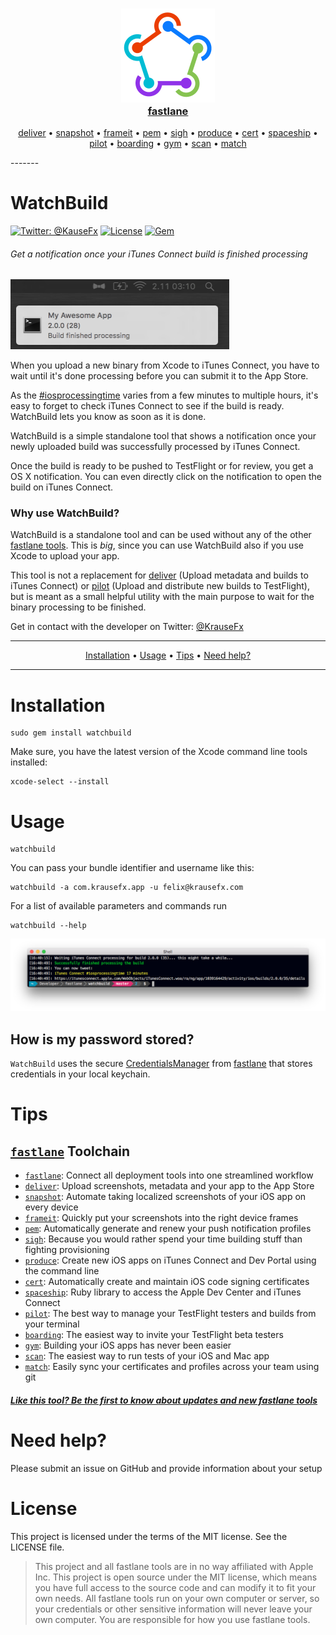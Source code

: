 <h3 align="center">
  <a href="https://github.com/fastlane/fastlane">
    <img src="assets/fastlane.png" width="150" />
    <br />
    fastlane
  </a>
</h3>
<p align="center">
  <a href="https://github.com/fastlane/deliver">deliver</a> &bull; 
  <a href="https://github.com/fastlane/snapshot">snapshot</a> &bull; 
  <a href="https://github.com/fastlane/frameit">frameit</a> &bull; 
  <a href="https://github.com/fastlane/pem">pem</a> &bull; 
  <a href="https://github.com/fastlane/sigh">sigh</a> &bull; 
  <a href="https://github.com/fastlane/produce">produce</a> &bull;
  <a href="https://github.com/fastlane/cert">cert</a> &bull;
  <a href="https://github.com/fastlane/spaceship">spaceship</a> &bull;
  <a href="https://github.com/fastlane/pilot">pilot</a> &bull;
  <a href="https://github.com/fastlane/boarding">boarding</a> &bull;
  <a href="https://github.com/fastlane/gym">gym</a> &bull;
  <a href="https://github.com/fastlane/scan">scan</a> &bull;
  <a href="https://github.com/fastlane/match">match</a>
</p>
-------

WatchBuild
============

[![Twitter: @KauseFx](https://img.shields.io/badge/contact-@KrauseFx-blue.svg?style=flat)](https://twitter.com/KrauseFx)
[![License](https://img.shields.io/badge/license-MIT-green.svg?style=flat)](https://github.com/fastlane/watchbuild/blob/master/LICENSE)
[![Gem](https://img.shields.io/gem/v/watchbuild.svg?style=flat)](http://rubygems.org/gems/watchbuild)

###### Get a notification once your iTunes Connect build is finished processing

<img src="assets/screenshot.png" width=350>

When you upload a new binary from Xcode to iTunes Connect, you have to wait until it's done processing before you can submit it to the App Store.

As the [#iosprocessingtime](https://twitter.com/search?q=%23iosprocessingtime) varies from a few minutes to multiple hours, it's easy to forget to check iTunes Connect to see if the build is ready. WatchBuild lets you know as soon as it is done.

WatchBuild is a simple standalone tool that shows a notification once your newly uploaded build was successfully processed by iTunes Connect. 

Once the build is ready to be pushed to TestFlight or for review, you get a OS X notification. You can even directly click on the notification to open the build on iTunes Connect.

### Why use WatchBuild?

WatchBuild is a standalone tool and can be used without any of the other [fastlane tools](https://fastlane.tools). This is *big*, since you can use WatchBuild also if you use Xcode to upload your app. 

This tool is not a replacement for [deliver](https://github.com/fastlane/deliver) (Upload metadata and builds to iTunes Connect) or [pilot](https://github.com/fastlane/pilot) (Upload and distribute new builds to TestFlight), but is meant as a small helpful utility with the main purpose to wait for the binary processing to be finished.

Get in contact with the developer on Twitter: [@KrauseFx](https://twitter.com/KrauseFx)

-------
<p align="center">
    <a href="#installation">Installation</a> &bull; 
    <a href="#usage">Usage</a> &bull; 
    <a href="#tips">Tips</a> &bull; 
    <a href="#need-help">Need help?</a>
</p>

-------

# Installation

    sudo gem install watchbuild

Make sure, you have the latest version of the Xcode command line tools installed:

    xcode-select --install

# Usage

    watchbuild

You can pass your bundle identifier and username like this:

    watchbuild -a com.krausefx.app -u felix@krausefx.com

For a list of available parameters and commands run

    watchbuild --help

<img src="assets/terminal.png">

## How is my password stored?

`WatchBuild` uses the secure [CredentialsManager](https://github.com/fastlane/credentials_manager) from [fastlane](https://fastlane.tools) that stores credentials in your local keychain. 

# Tips
## [`fastlane`](https://fastlane.tools) Toolchain

- [`fastlane`](https://fastlane.tools): Connect all deployment tools into one streamlined workflow
- [`deliver`](https://github.com/fastlane/deliver): Upload screenshots, metadata and your app to the App Store
- [`snapshot`](https://github.com/fastlane/snapshot): Automate taking localized screenshots of your iOS app on every device
- [`frameit`](https://github.com/fastlane/frameit): Quickly put your screenshots into the right device frames
- [`pem`](https://github.com/fastlane/pem): Automatically generate and renew your push notification profiles
- [`sigh`](https://github.com/fastlane/sigh): Because you would rather spend your time building stuff than fighting provisioning
- [`produce`](https://github.com/fastlane/produce): Create new iOS apps on iTunes Connect and Dev Portal using the command line
- [`cert`](https://github.com/fastlane/cert): Automatically create and maintain iOS code signing certificates
- [`spaceship`](https://github.com/fastlane/spaceship): Ruby library to access the Apple Dev Center and iTunes Connect
- [`pilot`](https://github.com/fastlane/pilot): The best way to manage your TestFlight testers and builds from your terminal
- [`boarding`](https://github.com/fastlane/boarding): The easiest way to invite your TestFlight beta testers 
- [`gym`](https://github.com/fastlane/gym): Building your iOS apps has never been easier
- [`scan`](https://github.com/fastlane/scan): The easiest way to run tests of your iOS and Mac app
- [`match`](https://github.com/fastlane/match): Easily sync your certificates and profiles across your team using git

##### [Like this tool? Be the first to know about updates and new fastlane tools](https://tinyletter.com/krausefx)

# Need help?
Please submit an issue on GitHub and provide information about your setup

# License
This project is licensed under the terms of the MIT license. See the LICENSE file.

> This project and all fastlane tools are in no way affiliated with Apple Inc. This project is open source under the MIT license, which means you have full access to the source code and can modify it to fit your own needs. All fastlane tools run on your own computer or server, so your credentials or other sensitive information will never leave your own computer. You are responsible for how you use fastlane tools.
